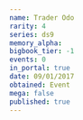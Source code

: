 ```yaml
---
name: Trader Odo
rarity: 4
series: ds9
memory_alpha:
bigbook_tier: -1
events: 0
in_portal: true
date: 09/01/2017
obtained: Event
mega: false
published: true
---
```



